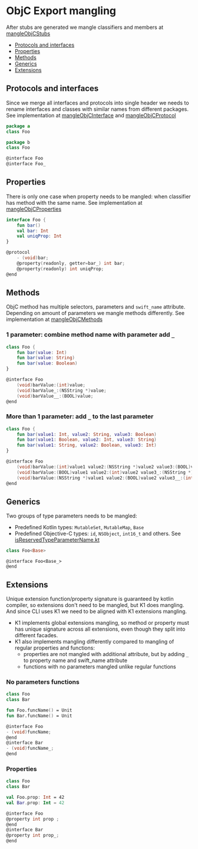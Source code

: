# ObjC Export mangling
After stubs are generated we mangle classifiers and members at [mangleObjCStubs](mangleObjCStubs.kt)

- [Protocols and interfaces](#protocols-and-interfaces)
- [Properties](#properties)
- [Methods](#methods)
- [Generics](#generics)
- [Extensions](#extensions)
## Protocols and interfaces
Since we merge all interfaces and protocols into single header we needs to rename interfaces and classes with similar names from different packages. See implementation at [mangleObjCInterface](mangleObjCInterface.kt) and [mangleObjCProtocol](mangleObjCProtocol.kt) 
```kotlin
package a
class Foo

package b
class Foo
```
```c
@interface Foo
@interface Foo_
```
## Properties
There is only one case when property needs to be mangled: when classifier has method with the same name. See implementation at [mangleObjCProperties](mangleObjCProperties.kt)
```kotlin
interface Foo {
    fun bar()
    val bar: Int
    val uniqProp: Int
}
```
```c
@protocol
    - (void)bar;
    @property(readonly, getter=bar_) int bar;
    @property(readonly) int uniqProp;
@end
```
## Methods
ObjC method has multiple selectors, parameters and `swift_name` attribute. Depending on amount of parameters we mangle methods differently. See implementation at [mangleObjCMethods](mangleObjCMethods.kt)
### 1 parameter: combine method name with parameter add `_`
```kotlin
class Foo {
    fun bar(value: Int)
    fun bar(value: String)
    fun bar(value: Boolean)
}
```
```c
@interface Foo
    (void)barValue:(int)value;
    (void)barValue_:(NSString *)value;
    (void)barValue__:(BOOL)value;
@end
```
### More than 1 parameter: add `_` to the last parameter
```kotlin
class Foo {
    fun bar(value1: Int, value2: String, value3: Boolean)
    fun bar(value1: Boolean, value2: Int, value3: String)
    fun bar(value1: String, value2: Boolean, value3: Int)
}
```
```c
@interface Foo
    (void)barValue:(int)value1 value2:(NSString *)value2 value3:(BOOL)value3;
    (void)barValue:(BOOL)value1 value2:(int)value2 value3_:(NSString *)value3;
    (void)barValue:(NSString *)value1 value2:(BOOL)value2 value3__:(int)value3;
@end
```

## Generics

Two groups of type parameters needs to be mangled:

- Predefined Kotlin types: `MutableSet`, `MutableMap`, `Base`
- Predefined Objective-C types: `id`, `NSObject`, `int16_t` and others. See [isReservedTypeParameterName.kt](isReservedTypeParameterName.kt)

```kotlin
class Foo<Base>
```

```chatinput
@interface Foo<Base_>
@end
```

## Extensions

Unique extension function/property signature is guaranteed by kotlin compiler, so extensions don't need to be mangled, but K1 does mangling.
And since CLI uses K1 we need to be aligned with K1 extensions mangling.

- K1 implements global extensions mangling, so method or property must has unique signature across all extensions, even though they split
  into different facades.
- K1 also implements mangling differently compared to mangling of regular properties and functions:
    - properties are not mangled with additional attribute, but by adding `_` to property name and swift_name attribute
    - functions with no parameters mangled unlike regular functions

### No parameters functions

```kotlin
class Foo
class Bar

fun Foo.funcName() = Unit
fun Bar.funcName() = Unit
```

```c
@interface Foo
- (void)funcName;
@end
@interface Bar
- (void)funcName_;
@end
```

### Properties

```kotlin
class Foo
class Bar

val Foo.prop: Int = 42
val Bar.prop: Int = 42
```

```c
@interface Foo
@property int prop ;
@end
@interface Bar
@property int prop_;
@end
```